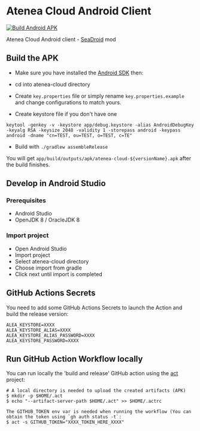 # Atenea Cloud Android Client
[![Build Android APK](https://github.com/aleasoluciones/Atenea-Cloud-Android/actions/workflows/build-android-apk.yml/badge.svg)](https://github.com/aleasoluciones/Atenea-Cloud-Android/actions/workflows/build-android-apk.yml)

Atenea Cloud Android client - [SeaDroid](https://github.com/haiwen/seadroid) mod

## Build the APK

* Make sure you have installed the [Android SDK](http://developer.android.com/sdk/index.html) then:

* cd into atenea-cloud directory
* Create `key.properties` file or simply rename `key.properties.example` and change configurations to match yours.

* Create keystore file if you don't have one

 ```
 keytool -genkey -v -keystore app/debug.keystore -alias AndroidDebugKey -keyalg RSA -keysize 2048 -validity 1 -storepass android -keypass android -dname "cn=TEST, ou=TEST, o=TEST, c=TE"
 ```
* Build with `./gradlew assembleRelease`

You will get `app/build/outputs/apk/atenea-cloud-${versionName}.apk` after the build finishes.

## Develop in Android Studio

### Prerequisites

* Android Studio
* OpenJDK 8 / OracleJDK 8

### Import project

* Open Android Studio
* Import project
* Select atenea-cloud directory
* Choose import from gradle
* Click next until import is completed

## GitHub Actions Secrets

You need to add some GitHub Actions Secrets to launch the Action and build the release version:
```
ALEA_KEYSTORE=XXXX
ALEA_KEYSTORE_ALIAS=XXXX
ALEA_KEYSTORE_ALIAS_PASSWORD=XXXX
ALEA_KEYSTORE_PASSWORD=XXXX
```

## Run GitHub Action Workflow locally

You can run locally the 'build and release' GitHub action using the [act](https://github.com/nektos/act) project:

```
# A local directory is needed to upload the created artifacts (APK)
$ mkdir -p $HOME/.act
$ echo "--artifact-server-path $HOME/.act" >> $HOME/.actrc

The GITHUB_TOKEN env var is needed when running the workflow (You can obtain the token using `gh auth status -t`:
$ act -s GITHUB_TOKEN="XXXX_TOKEN_HERE_XXXX"

```

